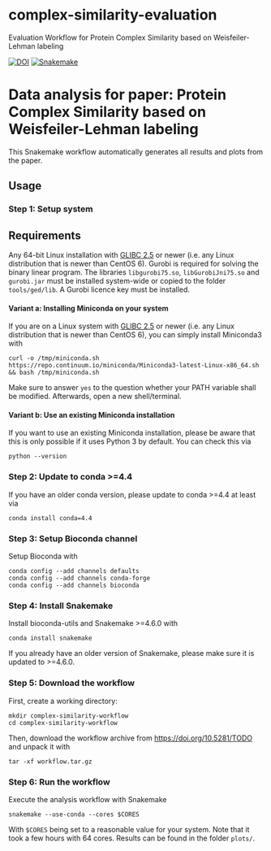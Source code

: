 # complex-similarity-evaluation
Evaluation Workflow for Protein Complex Similarity based on Weisfeiler-Lehman labeling


[![DOI](https://zenodo.org/badge/DOI/10.5281/zenodo.1068297.svg)](https://doi.org/10.5281/zenodo.1068297)
[![Snakemake](https://img.shields.io/badge/snakemake-≥4.6.0-brightgreen.svg)](https://snakemake.bitbucket.io)

# Data analysis for paper: Protein Complex Similarity based on Weisfeiler-Lehman labeling

This Snakemake workflow automatically generates all results and plots from the paper.


## Usage

### Step 1: Setup system

## Requirements

Any 64-bit Linux installation with [GLIBC 2.5](http://unix.stackexchange.com/a/120381) or newer (i.e. any Linux distribution that is newer than CentOS 6).
Gurobi is required for solving the binary linear program. The libraries `libgurobi75.so`, `libGurobiJni75.so` and `gurobi.jar` must be installed system-wide or copied to the folder `tools/ged/lib`. A Gurobi licence key must be installed.

#### Variant a: Installing Miniconda on your system

If you are on a Linux system with [GLIBC 2.5](http://unix.stackexchange.com/a/120381) or newer (i.e. any Linux distribution that is newer than CentOS 6), you can simply install Miniconda3 with

    curl -o /tmp/miniconda.sh https://repo.continuum.io/miniconda/Miniconda3-latest-Linux-x86_64.sh && bash /tmp/miniconda.sh

Make sure to answer `yes` to the question whether your PATH variable shall be modified.
Afterwards, open a new shell/terminal.


#### Variant b: Use an existing Miniconda installation

If you want to use an existing Miniconda installation, please be aware that this is only possible if it uses Python 3 by default. You can check this via
  
    python --version

### Step 2: Update to conda >=4.4

If you have an older conda version, please update to conda >=4.4 at least via

    conda install conda=4.4

### Step 3: Setup Bioconda channel

Setup Bioconda with

    conda config --add channels defaults
    conda config --add channels conda-forge
    conda config --add channels bioconda

### Step 4: Install Snakemake

Install bioconda-utils and Snakemake >=4.6.0 with

    conda install snakemake

If you already have an older version of Snakemake, please make sure it is updated to >=4.6.0.

### Step 5: Download the workflow

First, create a working directory:

    mkdir complex-similarity-workflow
    cd complex-similarity-workflow

Then, download the workflow archive from https://doi.org/10.5281/TODO and unpack it with

    tar -xf workflow.tar.gz

### Step 6: Run the workflow

Execute the analysis workflow with Snakemake

    snakemake --use-conda --cores $CORES

With `$CORES` being set to a reasonable value for your system.
Note that it took a few hours with 64 cores.
Results can be found in the folder `plots/`.
